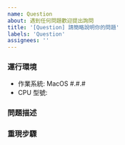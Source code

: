 ```yaml
---
name: Question
about: 遇到任何問題歡迎提出詢問
title: '[Question] 請簡略說明你的問題'
labels: 'Question'
assignees: ''
---
```


### 運行環境
- 作業系統: MacOS #.#.#
- CPU 型號:

### 問題描述

### 重現步驟

